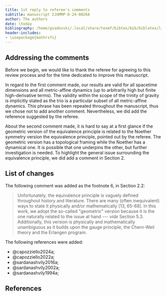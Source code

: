 ```yaml
---
title: 1st reply to referee's comments
subtitle: manuscript IJGMMP-D-24-00268
author: The authors
date: \today
bibliography: /home/gsadovski/.local/share/texmf/bibtex/bib/biblatex/library.bib
header-includes:
- \usepackage{mathrsfs}
---
```


## Addressing the comments

Before we begin, we would like to thank the referee for agreeing to this review process and for the time dedicated to improve this manuscript.

In regard to the first comment made, our results are valid for all spacetime dimensions and all metric-affine dynamics (up to arbitrarily high but finite high-derivative terms). The validity within the scope of the trinity of gravity is implicitly stated as the trio is a particular subset of all metric-affine dynamics. This phrase has been repeated throughout the manuscript, thus we chose not to add another comment. Nevertheless, we did add the reference suggested by the referee.

About the second comment made, it is hard to say at a first glance if the geometric version of the equivalence principle is related to the Noether symmetry version the equivalence principle, pointed out by the referee. The geometric version has a topological framing while the Noether has a dynamical one. It is possible that one underpins the other, but further investigation is needed. To highlight the general issue surrounding the equivalence principle, we did add a comment in Section 2.

## List of changes

The following comment was added as the footnote 6, in Section 2.2: 

> Unfortunately, the equivalence principle is vaguely defined throughout history and literature. There are many (often inequivalent) ways to state it physically and/or mathematically [13, 65-68]. In this work, we adopt the so-called "geometric" version because it is the one naturally related to the issue at hand --- *vide* Section 5.3. Additionally, this version is physically and mathematically unambiguous as it builds upon the gauge principle, the Chern-Weil theory and the Erlangen program.

The following references were added:

* @capozziello2024a;
* @capozziello2022a;
* @sardanashvily2016a;
* @sardanashvily2002a;
* @sardanashvily1994a;

## References
